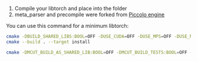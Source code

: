 1. Compile your libtorch and place into the folder
2. meta_parser and precompile were forked from [Piccolo engine](https://github.com/BoomingTech/Piccolo/tree/main)


You can use this command for a minimum libtorch:

``` bash
cmake -DBUILD_SHARED_LIBS:BOOL=OFF -DUSE_CUDA=OFF -DUSE_MPS=OFF -DUSE_MKLDNN=OFF -DUSE_QNNPACK=OFF -DUSE_PYTORCH_QNNPACK=OFF -DBUILD_TEST=OFF -DUSE_NNPACK=OFF -DBUILD_CUSTOM_PROTOBUF=OFF -DBUILD_PYTHON=OFF -DCMAKE_BUILD_TYPE:STRING=Release -DPYTHON_EXECUTABLE:PATH=`which python3` -DCMAKE_INSTALL_PREFIX:PATH=../pytorch-install ../pytorch
cmake --build . --target install

cmake -DMCUT_BUILD_AS_SHARED_LIB:BOOL=OFF -DMCUT_BUILD_TESTS:BOOL=OFF -DMCUT_BUILD_TUTORIALS:BOOL=OFF -DMCUT_BUILD_DOCUMENTATION:BOOL=OFF ..
```